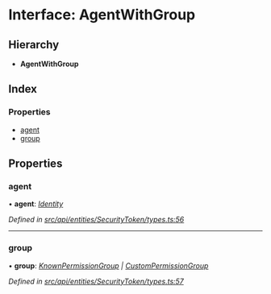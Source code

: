 # Interface: AgentWithGroup

## Hierarchy

* **AgentWithGroup**

## Index

### Properties

* [agent](agentwithgroup.md#agent)
* [group](agentwithgroup.md#group)

## Properties

###  agent

• **agent**: *[Identity](../classes/identity.md)*

*Defined in [src/api/entities/SecurityToken/types.ts:56](https://github.com/PolymathNetwork/polymesh-sdk/blob/959efb76/src/api/entities/SecurityToken/types.ts#L56)*

___

###  group

• **group**: *[KnownPermissionGroup](../classes/knownpermissiongroup.md) | [CustomPermissionGroup](../classes/custompermissiongroup.md)*

*Defined in [src/api/entities/SecurityToken/types.ts:57](https://github.com/PolymathNetwork/polymesh-sdk/blob/959efb76/src/api/entities/SecurityToken/types.ts#L57)*
